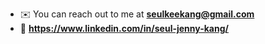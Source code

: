 
- ✉️ You can reach out to me at **seulkeekang@gmail.com**
- 🔗 **https://www.linkedin.com/in/seul-jenny-kang/**
